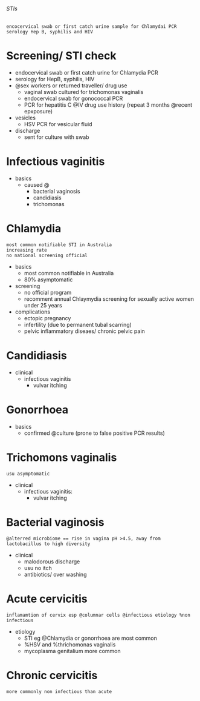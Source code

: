 ###### STIs
    encocervical swab or first catch urine sample for Chlamydai PCR
    serology Hep B, syphilis and HIV

# Screening/ STI check
- endocervical swab or first catch urine for Chlamydia PCR
- serology for HepB, syphilis, HIV
- @sex workers or returned traveller/ drug use
    + vaginal swab cultured for trichomonas vaginalis
    + endocervical swab for gonococcal PCR
    + PCR for hepatitis C @IV drug use history (repeat 3 months @recent epxposure)
- vesicles
    + HSV PCR for vesicular fluid
- discharge
    + sent for culture with swab

# Infectious vaginitis
- basics
    + caused @
        * bacterial vaginosis
        * candidiasis
        * trichomonas

# Chlamydia
    most common notifiable STI in Australia
    increasing rate
    no national screening official
- basics
    + most common notifiable in Australia
    + 80% asymptomatic
- screening
    + no official program
    + recomment annual Chlaymydia screening for sexually active women under 25 years
- complications
    + ectopic pregnancy
    + infertility (due to permanent tubal scarring)
    + pelvic inflammatory diseaes/ chronic pelvic pain

# Candidiasis
- clinical
    + infectious vaginitis
        * vulvar itching

# Gonorrhoea
- basics
    + confirmed @culture (prone to false positive PCR results)

# Trichomons vaginalis
    usu asymptomatic
- clinical
    + infectious vaginitis:
        * vulvar itching

# Bacterial vaginosis
    @alterred microbiome == rise in vagina pH >4.5, away from lactobacillus to high diversity
- clinical
    + malodorous discharge
    + usu no itch
    + antibiotics/ over washing


# Acute cervicitis
    inflamamtion of cervix esp @columnar cells @infectious etiology %non infectious
- etiology
    + STI eg @Chlamydia or gonorrhoea are most common
    + %HSV and %thrichomonas vaginalis
    + mycoplasma genitalium more common

# Chronic cervicitis
    more commonly non infectious than acute
